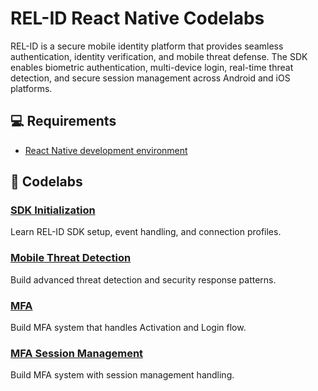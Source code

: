 # REL-ID React Native Codelabs

REL-ID is a secure mobile identity platform that provides seamless authentication, identity verification, and mobile threat defense. The SDK enables biometric authentication, multi-device login, real-time threat detection, and secure session management across Android and iOS platforms.

## 💻 Requirements

- [React Native development environment](https://reactnative.dev/docs/environment-setup)

## 🧬 Codelabs

### [SDK Initialization](https://codelab.uniken.com/codelabs/relid-initialization-flow/index.html?index=..%2F..index#0)
Learn REL-ID SDK setup, event handling, and connection profiles.

### [Mobile Threat Detection](https://codelab.uniken.com/codelabs/mtd-flow-codelab/index.html?index=..%2F..index#0)
Build advanced threat detection and security response patterns.

### [MFA](https://codelab.uniken.com/codelabs/mfa-activation-login-react-native/index.html?index=..%2F..index#0)
Build MFA system that handles Activation and Login flow.

### [MFA Session Management](https://codelab.uniken.com/codelabs/session-management-flow-codelab/index.html?index=..%2F..index#0)
Build MFA system with session management handling.